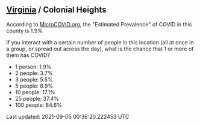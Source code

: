 
## [Virginia](/united-states/virginia) / Colonial Heights

According to [MicroCOVID.org](http://microcovid.org),
the "Estimated Prevalence" of COVID in this county is 1.9%

If you interact with a certain number of people in this location
(all at once in a group, or spread out across the day), what is the chance that
1 or more of them has COVID?

- 1 person: 1.9%
- 2 people: 3.7%
- 3 people: 5.5%
- 5 people: 8.9%
- 10 people: 17.1%
- 25 people: 37.4%
- 100 people: 84.6%

Last updated: 2021-09-05 00:36:20.222453 UTC
